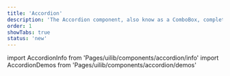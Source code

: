 ```yaml
---
title: 'Accordion'
description: 'The Accordion component, also know as a ComboBox, completes / suggests values during typing.'
order: 1
showTabs: true
status: 'new'
---
```


import AccordionInfo from 'Pages/uilib/components/accordion/info'
import AccordionDemos from 'Pages/uilib/components/accordion/demos'

<AccordionInfo />
<AccordionDemos />
